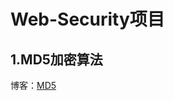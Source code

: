 # Web-Security项目

## 1.MD5加密算法

博客：[MD5](https://blog.csdn.net/dickdick111/article/details/84928228)
